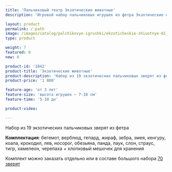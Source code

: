 ```yaml
---
title: 'Пальчиковый театр Экзотические животные'
description: 'Игровой набор пальчиковых игрушек из фетра Экзотические животные'

layout: product
permalink: /:path
image: /images/catalog/palchikovye-igrushki/ekzoticheskie-zhivotnye-01_1600w.jpg
type: product

weight: 7
featured: 0
new: 0

product-id: '1042'
product-title: 'Экзотические животные'
product-description: 'Набор из 19 экзотических пальчиковых зверят из фетра<br /><br />**Комплектация**: бегемот, верблюд, гепард, жираф, зебра, змея, кенгуру, коала, крокодил, лев, носорог, обезьяна, панда, паук, слон, страус, тигр, хамелеон, черепаха + хлопковый мешочек для хранения<br /><br />Комплект можно заказать отдельно или в составе большого набора [70 зверят](/palchikovyj-teatr-70-zveryat)'
product-price: '1 800'

feature-age: 'от 3 лет'
feature-size: 'высота игрушек ∽ 7-10 см'
feature-time: '5-10 дн'

product-video: 

---
```

Набор из 19 экзотических пальчиковых зверят из фетра

**Комплектация**: бегемот, верблюд, гепард, жираф, зебра, змея, кенгуру, коала, крокодил, лев, носорог, обезьяна, панда, паук, слон, страус, тигр, хамелеон, черепаха + хлопковый мешочек для хранения

Комплект можно заказать отдельно или в составе большого набора [70 зверят](/palchikovyj-teatr-70-zveryat)